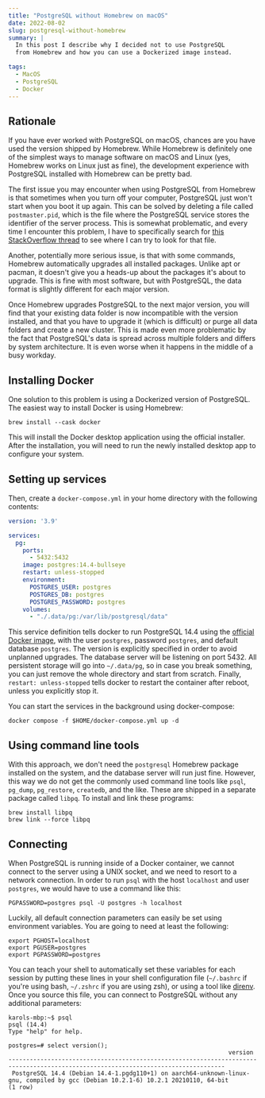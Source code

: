 ```yaml
---
title: "PostgreSQL without Homebrew on macOS"
date: 2022-08-02
slug: postgresql-without-homebrew
summary: |
  In this post I describe why I decided not to use PostgreSQL
  from Homebrew and how you can use a Dockerized image instead.

tags:
  - MacOS
  - PostgreSQL
  - Docker
---
```


## Rationale

If you have ever worked with PostgreSQL on macOS, chances are you have used the version shipped by Homebrew.
While Homebrew is definitely one of the simplest ways to manage software on macOS and Linux (yes, Homebrew works on Linux just as fine), the development experience with PostgreSQL installed with Homebrew can be pretty bad.

The first issue you may encounter when using PostgreSQL from Homebrew is that sometimes when you turn off your computer, PostgreSQL just won't start when you boot it up again.
This can be solved by deleting a file called `postmaster.pid`, which is the file where the PostgreSQL service stores the identifier of the server process.
This is somewhat problematic, and every time I encounter this problem, I have to specifically search for [this StackOverflow thread](https://stackoverflow.com/questions/36436120/fatal-error-lock-file-postmaster-pid-already-exists) to see where I can try to look for that file.

Another, potentially more serious issue, is that with some commands, Homebrew automatically upgrades all installed packages.
Unlike apt or pacman, it doesn't give you a heads-up about the packages it's about to upgrade.
This is fine with most software, but with PostgreSQL, the data format is slightly different for each major version.

Once Homebrew upgrades PostgreSQL to the next major version, you will find that your existing data folder is now incompatible with the version installed, and that you have to upgrade it (which is difficult) or purge all data folders and create a new cluster.
This is made even more problematic by the fact that PostgreSQL's data is spread across multiple folders and differs by system architecture.
It is even worse when it happens in the middle of a busy workday.

## Installing Docker

One solution to this problem is using a Dockerized version of PostgreSQL.
The easiest way to install Docker is using Homebrew:

```shell
brew install --cask docker
```

This will install the Docker desktop application using the official installer.
After the installation, you will need to run the newly installed desktop app to configure your system.

## Setting up services

Then, create a `docker-compose.yml` in your home directory with the following contents:

```yaml
version: '3.9'

services:
  pg:
    ports:
      - 5432:5432
    image: postgres:14.4-bullseye
    restart: unless-stopped
    environment:
      POSTGRES_USER: postgres
      POSTGRES_DB: postgres
      POSTGRES_PASSWORD: postgres
    volumes:
      - "./.data/pg:/var/lib/postgresql/data"
```

This service definition tells docker to run PostgreSQL 14.4 using the [official Docker image](https://hub.docker.com/_/postgres), with the user `postgres`, password `postgres`, and default database `postgres`.
The version is explicitly specified in order to avoid unplanned upgrades.
The database server will be listening on port 5432.
All persistent storage will go into `~/.data/pg`, so in case you break something, you can just remove the whole directory and start from scratch.
Finally, `restart: unless-stopped` tells docker to restart the container after reboot, unless you explicitly stop it.

You can start the services in the background using docker-compose:

```shell
docker compose -f $HOME/docker-compose.yml up -d
```

## Using command line tools

With this approach, we don't need the `postgresql` Homebrew package installed on the system, and the database server will run just fine.
However, this way we do not get the commonly used command line tools like `psql`, `pg_dump`, `pg_restore`, `createdb`, and the like.
These are shipped in a separate package called `libpq`.
To install and link these programs:

```shell
brew install libpq
brew link --force libpq
```

## Connecting

When PostgreSQL is running inside of a Docker container, we cannot connect to the server using a UNIX socket, and we need to resort to a network connection.
In order to run `psql` with the host `localhost` and user `postgres`, we would have to use a command like this:

```shell
PGPASSWORD=postgres psql -U postgres -h localhost
```

Luckily, all default connection parameters can easily be set using environment variables.
You are going to need at least the following:

```shell
export PGHOST=localhost
export PGUSER=postgres
export PGPASSWORD=postgres
```

You can teach your shell to automatically set these variables for each session by putting these lines in your shell configuration file (`~/.bashrc` if you're using bash, `~/.zshrc` if you are using zsh), or using a tool like [direnv](https://direnv.net/).
Once you source this file, you can connect to PostgreSQL without any additional parameters:

```plain
karols-mbp:~$ psql
psql (14.4)
Type "help" for help.

postgres=# select version();
                                                              version
-----------------------------------------------------------------------------------------------------------------------------------
 PostgreSQL 14.4 (Debian 14.4-1.pgdg110+1) on aarch64-unknown-linux-gnu, compiled by gcc (Debian 10.2.1-6) 10.2.1 20210110, 64-bit
(1 row)
```
